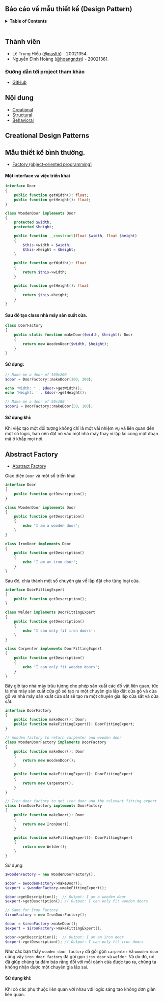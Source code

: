 ## Báo cáo về mẫu thiết kế (Design Pattern)


<details>
  <summary><strong>Table of Contents</strong></summary>
  <ol>
    <li>
      <a href="#Thànhviên">Introduction</a>
    </li>
    <li>
      <a href="#demo-image">Demo Image</a>
      <ul>
        <li><a href="#translate-word">Translate Word</a></li>
        <li><a href="#translate-sentence">Translate Sentence</a></li>
        <li><a href="#bookmark">Bookmark</a></li>
      </ul>
    </li>
    <li><a href="#translate-api">Translate API</a></li>
    <li><a href="#database">Database</a></li>
    <li><a href="#libraries">Libraries</a></li>
    <li><a href="#license">License</a></li>
  </ol>
</details>
<br />

## Thành viên
- Lê Trung Hiếu ([@naslth](https://github.com/naslth)) - 20021354.
- Nguyễn Đình Hoàng ([@hoangndst](https://github.com/hoangndst)) - 20021361. 

### Đường dẫn tới project tham khảo 
- [GitHub](https://github.com/iluwatar/java-design-patterns)

## Nội dung

- [Creational](#creational-design-patterns)
- [Structural](#structural-design-patterns)
- [Behavioral](#behavioral-design-patterns)


## Creational Design Patterns
## Mẫu thiết kế bình thường.
- [Factory (object-oriented programming)](https://en.wikipedia.org/wiki/Factory_(object-oriented_programming))
#### Một interface và việc triển khai
```php
interface Door
{
    public function getWidth(): float;
    public function getHeight(): float;
}

class WoodenDoor implements Door
{
    protected $width;
    protected $height;

    public function __construct(float $width, float $height)
    {
        $this->width = $width;
        $this->height = $height;
    }

    public function getWidth(): float
    {
        return $this->width;
    }

    public function getHeight(): float
    {
        return $this->height;
    }
}
```
#### Sau đó tạo class nhà máy sản xuất cửa.
```php
class DoorFactory
{
    public static function makeDoor($width, $height): Door
    {
        return new WoodenDoor($width, $height);
    }
}
```
#### Sử dụng:
```php
// Make me a door of 100x200
$door = DoorFactory::makeDoor(100, 200);

echo 'Width: ' . $door->getWidth();
echo 'Height: ' . $door->getHeight();

// Make me a door of 50x100
$door2 = DoorFactory::makeDoor(50, 100);
```
#### Sử dụng khi:
Khi việc tạo một đối tượng không chỉ là một vài nhiệm vụ và liên quan đến một số logic, bạn nên đặt nó vào một nhà máy thay vì lặp lại cùng một đoạn mã ở khắp mọi nơi.

## Abstract Factory
- [Abstract Factory](https://en.wikipedia.org/wiki/Abstract_factory_pattern)

Giao diện `Door` và một số triển khai.
```php
interface Door
{
    public function getDescription();
}

class WoodenDoor implements Door
{
    public function getDescription()
    {
        echo 'I am a wooden door';
    }
}

class IronDoor implements Door
{
    public function getDescription()
    {
        echo 'I am an iron door';
    }
}
```
Sau đó, chia thành một số chuyên gia về lắp đặt cho từng loại cửa.
```php
interface DoorFittingExpert
{
    public function getDescription();
}

class Welder implements DoorFittingExpert
{
    public function getDescription()
    {
        echo 'I can only fit iron doors';
    }
}

class Carpenter implements DoorFittingExpert
{
    public function getDescription()
    {
        echo 'I can only fit wooden doors';
    }
}
```

Bây giờ tạo nhà máy trừu tượng cho phép sản xuất các đồ vật liên quan, tức là nhà máy sản xuất cửa gỗ sẽ tạo ra một chuyên gia lắp đặt cửa gỗ và cửa gỗ và nhà máy sản xuất cửa sắt sẽ tạo ra một chuyên gia lắp cửa sắt và cửa sắt.

```php
interface DoorFactory
{
    public function makeDoor(): Door;
    public function makeFittingExpert(): DoorFittingExpert;
}

// Wooden factory to return carpenter and wooden door
class WoodenDoorFactory implements DoorFactory
{
    public function makeDoor(): Door
    {
        return new WoodenDoor();
    }

    public function makeFittingExpert(): DoorFittingExpert
    {
        return new Carpenter();
    }
}

// Iron door factory to get iron door and the relevant fitting expert
class IronDoorFactory implements DoorFactory
{
    public function makeDoor(): Door
    {
        return new IronDoor();
    }

    public function makeFittingExpert(): DoorFittingExpert
    {
        return new Welder();
    }
}
```

Sử dụng:
```php
$woodenFactory = new WoodenDoorFactory();

$door = $woodenFactory->makeDoor();
$expert = $woodenFactory->makeFittingExpert();

$door->getDescription();  // Output: I am a wooden door
$expert->getDescription(); // Output: I can only fit wooden doors

// Same for Iron Factory
$ironFactory = new IronDoorFactory();

$door = $ironFactory->makeDoor();
$expert = $ironFactory->makeFittingExpert();

$door->getDescription();  // Output: I am an iron door
$expert->getDescription(); // Output: I can only fit iron doors
```

Như các bạn thấy `wooden door factory` đã gói gọn `carpenter` và `wooden door` cũng vậy `iron door factory` đã gói gọn `iron door` và `welder`. Và do đó, nó đã giúp chúng ta đảm bảo rằng đối với mỗi cánh cửa được tạo ra, chúng ta không nhận được một chuyên gia lắp sai.

#### Sử dụng khi:
Khi có các phụ thuộc liên quan với nhau với logic sáng tạo không đơn giản liên quan.